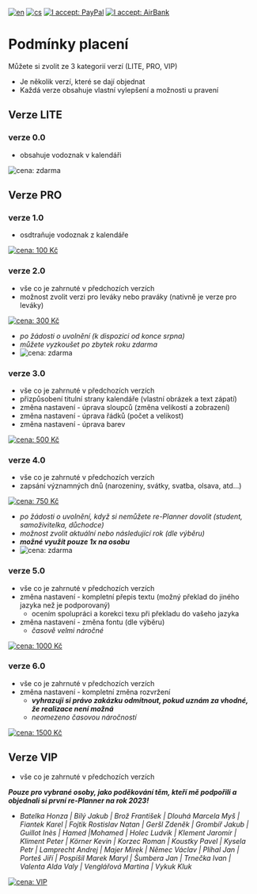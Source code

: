[![en](https://img.shields.io/badge/lang-en-red.svg)](https://github.com/PepikVaio/reMarkable_re-Planner/tree/main?tab=readme-ov-file)
[![cs](https://img.shields.io/badge/lang-cs-springgreen.svg)]([https://github.com/PepikVaio/reMarkable_re-Planner/blob/main/.github/README.cs.md](https://github.com/PepikVaio/reMarkable_re-Planner/blob/main/.github/PAYMENT.cs.md))
[![I accept: PayPal](https://img.shields.io/badge/I_accept-PayPal-blue)](http://paypal.me/josefwajsar)
[![I accept: AirBank](https://img.shields.io/badge/I_accept-AirBankBank-green)](https://www.airbank.cz/)



# Podmínky placení

Můžete si zvolit ze 3 kategorií verzí (LITE, PRO, VIP)
* Je několik verzí, které se dají objednat
* Každá verze obsahuje vlastní vylepšení a možnosti u pravení


## Verze LITE

### verze 0.0
* obsahuje vodoznak v kalendáři

![cena: zdarma](https://img.shields.io/badge/cena:-zdarma-green)


## Verze PRO

### verze 1.0
* osdtraňuje vodoznak z kalendáře

[![cena: 100 Kč](https://img.shields.io/badge/cena:-100_Kč-green)](https://github.com/PepikVaio/reMarkable_re-Planner/blob/main/.github/PAYMENT_AirBank/100%20K%C4%8D.png)

### verze 2.0
* vše co je zahrnuté v předchozích verzích
* možnost zvolit verzi pro leváky nebo praváky (nativně je verze pro leváky)

[![cena: 300 Kč](https://img.shields.io/badge/cena:-300_Kč-green)](https://github.com/PepikVaio/reMarkable_re-Planner/blob/main/.github/PAYMENT_AirBank/300%20K%C4%8D.png)

  * *po žádosti o uvolnění (k dispozici od konce srpna)*
  * *můžete vyzkoušet po zbytek roku zdarma*
  * ![cena: zdarma](https://img.shields.io/badge/cena:-zdarma-green)

### verze 3.0
* vše co je zahrnuté v předchozích verzích
* přizpůsobení titulní strany kalendáře (vlastní obrázek a text zápatí)
* změna nastavení - úprava sloupců (změna velikostí a zobrazení)
* změna nastavení - úprava řádků (počet a velikost)
* změna nastavení - úprava barev

[![cena: 500 Kč](https://img.shields.io/badge/cena:-500_Kč-green)](https://github.com/PepikVaio/reMarkable_re-Planner/blob/main/.github/PAYMENT_AirBank/500%20K%C4%8D.png)

### verze 4.0
* vše co je zahrnuté v předchozích verzích
* zapsání významných dnů (narozeniny, svátky, svatba, olsava, atd...)

[![cena: 750 Kč](https://img.shields.io/badge/cena:-750_Kč-green)](https://github.com/PepikVaio/reMarkable_re-Planner/blob/main/.github/PAYMENT_AirBank/750%20K%C4%8D.png)

  * *po žádosti o uvolnění, když si nemůžete re-Planner dovolit (student, samoživitelka, důchodce)*
  * *možnost zvolit aktuální nebo následující rok (dle výběru)*
  * ***možné využít pouze 1x na osobu***
  * ![cena: zdarma](https://img.shields.io/badge/cena:-zdarma-green)

### verze 5.0
* vše co je zahrnuté v předchozích verzích
* změna nastavení - kompletní přepis textu (možný překlad do jiného jazyka než je podporovaný)
  * ocením spolupráci a korekci texu při překladu do vašeho jazyka
* změna nastavení - změna fontu (dle výběru)
  * *časově velmi náročné*

[![cena: 1000 Kč](https://img.shields.io/badge/cena:-1000_Kč-green)](https://github.com/PepikVaio/reMarkable_re-Planner/blob/main/.github/PAYMENT_AirBank/1000%20K%C4%8D.png)

### verze 6.0
* vše co je zahrnuté v předchozích verzích
* změna nastavení - kompletní změna rozvržení
  * ***vyhrazuji si právo zakázku odmítnout, pokud uznám za vhodné, že realizace není možná***
  * *neomezeno časovou náročností*

[![cena: 1500 Kč](https://img.shields.io/badge/cena:-1500_Kč-green)](https://github.com/PepikVaio/reMarkable_re-Planner/blob/main/.github/PAYMENT_AirBank/500%20K%C4%8D.png)


## Verze VIP
* vše co je zahrnuté v předchozích verzích

***Pouze pro vybrané osoby, jako poděkování těm, kteří mě podpořili a objednali si první re-Planner na rok 2023!***
* *Batelka Honza | Bilý Jakub | Brož František | Dlouhá Marcela Myš | Fiantek Karel | Fojtik Rostislav Natan | Geršl Zdeněk | Grombíř Jakub | Guillot Inès | Hamed |Mohamed | Holec Ludvik | Klement Jaromír | Kliment Peter | Körner Kevin | Korzec Roman | Koustky Pavel | Kysela Petr | Lamprecht Andrej | Majer Mirek | Němec Václav | Plíhal Jan | Porteš Jiří | Pospíšil Marek Maryl | Šumbera Jan | Trnečka Ivan | Valenta Alda Valy | Venglářová Martina | Vykuk Kluk*

[![cena: VIP](https://img.shields.io/badge/cena:-V_I_P_*-yellow)](https://github.com/PepikVaio/reMarkable_re-Planner/blob/main/.github/PAYMENT_AirBank/VIP.png)
